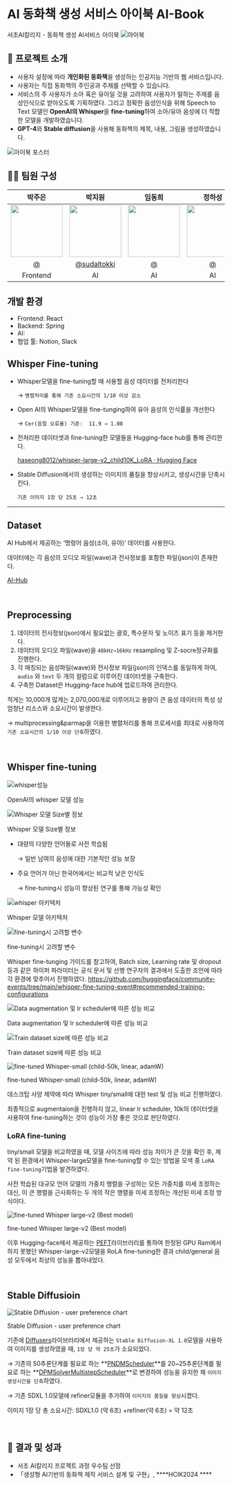 # AI 동화책 생성 서비스 아이북 AI-Book
서초AI칼리지 - 동화책 생성 AI서비스 아이북
![아이북]()

## 📖 프로젝트 소개

- 사용자 설정에 따라 **개인화된 동화책**을 생성하는 인공지능 기반의 웹 서비스입니다.
- 사용자는 직접 동화책의 주인공과 주제를 선택할 수 있습니다.
- 서비스의 주 사용자가 소아 혹은 유아일 것을 고려하여 사용자가 말하는 주제를 음성인식으로 받아오도록 기획하였다. 그리고 정확한 음성인식을 위해 Speech to Text 모델인 **OpenAI의 Whisper**을 **fine-tuning**하여 소아/유아 음성에 더 적합한 모델을 개발하였습니다.
- **GPT-4**와 **Stable diffusion**을 사용해 동화책의 제목, 내용, 그림을 생성하였습니다.

![아이북 포스터]()

## 🙋‍♂️ 팀원 구성
|박주은|박지원|임동희|정하성|
| :--------: | :--------: | :--------: | :--------: | 
|<img src="" width="120" height="120"/>|<img src="" width="120" height="120"/>|<img src="" width="120" height="120"/>|<img src="" width="120" height="120"/>|
|[@](https://github.com/)|[@sudaltokki](https://github.com/sudaltokki)|[@](https://github.com/)|[@](https://github.com/)|
|Frontend|AI|AI|AI|

## 개발 환경
- Frontend: React
- Backend: Spring
- AI: 
- 협업 툴: Notion, Slack

## Whisper Fine-tuning
- Whisper모델을 fine-tuning할 때 사용할 음성 데이터를 전처리한다
    
    → `병렬처리를 통해 기존 소요시간의 1/10 이상 감소`
    
- Open AI의 Whisper모델을 fine-tunging하여 유아 음성의 인식률을 개선한다
    
    → `Cer(음절 오류율) 기준:  11.9 → 1.08`
    
- 전처리한 데이터셋과 fine-tuning한 모델들을 Hugging-face hub를 통해 관리한다.
    
    [haseong8012/whisper-large-v2_child10K_LoRA · Hugging Face](https://huggingface.co/haseong8012/whisper-large-v2_child10K_LoRA)
    
- Stable Diffusion에서의 생성하는 이미지의 품질을 향상시키고, 생성시간을 단축시킨다.
    
    `기존 이미지 1장 당 25초 → 12초`
    

---

## Dataset

AI Hub에서 제공하는 ‘명령어 음성(소아, 유아)’ 데이터를 사용한다.

데이터에는 각 음성의 오디오 파일(wave)과 전사정보를 포함한 파일(json)이 존재한다.

[AI-Hub](https://www.aihub.or.kr/aihubdata/data/view.do?currMenu=115&topMenu=100&aihubDataSe=data&dataSetSn=95)

<br>

## Preprocessing

1. 데이터의 전사정보(json)에서 필요없는 괄호, 특수문자 및 노이즈 표기 등을 제거한다.
2. 데이터의 오디오 파일(wave)을 `48kHz→16kHz` resampling 및 Z-socre정규화를 진행한다.
3. 각 매칭되는 음성파일(wave)와 전사정보 파일(json)의 인덱스를 동일하게 하여, `audio` 와 `text` 두 개의 컬럼으로 이루어진 데이터셋을 구축한다.
4. 구축한 Dataset은 Hugging-face hub에 업로드하여 관리한다.

적게는 10,000개 많게는 2,070,000개로 이루어지고 용량이 큰 음성 데이터의 특성 상 엄청난 리소스와 소요시간이 발생한다.

→ multiprocessing&parmap을 이용한 병렬처리를 통해 프로세서를 최대로 사용하여 `기존 소요시간의 1/10 이상 단축`하였다.

<br>

## Whisper fine-tuning

![whisper성능](https://github.com/HaseongJung/AIBook/assets/107913513/2b744cd2-7dd5-4aef-841a-194bf289a827)

OpenAI의 whisper 모델 성능

![Whisper 모델 Size별 정보](https://github.com/HaseongJung/AIBook/assets/107913513/c802dc80-1ba8-4411-a5b0-d0627becd600)

Whisper 모델 Size별 정보

- 대량의 다양한 언어들로 사전 학습됨
    
    → 일반 남여의 음성에 대한 기본적인 성능 보장
    
- 주요 언어가 아닌 한국어에서는 비교적 낮은 인식도
    
    → fine-tuning시 성능이 향상된 연구를 통해 가능성 확인
    

![whisper 아키텍처](https://github.com/HaseongJung/AIBook/assets/107913513/c8cb4e4a-9e18-4752-b474-8e1c478db001)

Whisper 모델 아키텍처

![fine-tuning시 고려할 변수](https://github.com/HaseongJung/AIBook/assets/107913513/4f611314-335d-4735-838c-a4a99ec801ee)

fine-tuning시 고려할 변수

Whisper fine-tunging 가이드를 참고하여, Batch size, Learning rate 및 dropout 등과 같은 하이퍼 파라미터는 공식 문서 및 선행 연구자의 결과에서 도출한 조언에 따라 각 환경에 맞추어서 진행하였다. https://github.com/huggingface/community-events/tree/main/whisper-fine-tuning-event#recommended-training-configurations

![Data augmentation 및 lr scheduler에 따른 성능 비교](https://github.com/HaseongJung/AIBook/assets/107913513/4d4a9764-2c0e-414b-a62c-209f83029536)

Data augmentation 및 lr scheduler에 따른 성능 비교

![Train dataset size에 따른 성능 비교](https://github.com/HaseongJung/AIBook/assets/107913513/babcdefd-8a5a-415d-ab37-5aba3d1e6bb5)

Train dataset size에 따른 성능 비교

![fine-tuned Whisper-small (child-50k, linear, adamW)](https://github.com/HaseongJung/AIBook/assets/107913513/2688d21c-2371-44b2-82c6-931655ea61a3)

fine-tuned Whisper-small (child-50k, linear, adamW)

데스크탑 사양 제약에 따라 Whisper tiny/small에 대한 test 및 성능 비교 진행하였다.

최종적으로 augmentaion을 진행하지 않고, linear lr scheduler, 10k의 데이터셋을 사용하여 fine-tuning하는 것이 성능이 가장 좋은 것으로 판단하였다.

### LoRA fine-tuning

tiny/small 모델을 비교하였을 때, 모델 사이즈에 따라 성능 차이가 큰 것을 확인 후, 제약 된 환경에서 Whisper-large모델을 fine-tuning할 수 있는 방법을 모색 중 `LoRA fine-tuning`기법을 발견하였다.

사전 학습된 대규모 언어 모델의 가중치 행렬을 구성하는 모든 가중치를 미세 조정하는 대신, 이 큰 행렬을 근사화하는 두 개의 작은 행렬을 미세 조정하는 개선된 미세 조정 방식이다.

![fine-tuned Whisper large-v2 (Best model)](https://github.com/HaseongJung/AIBook/assets/107913513/c11b5dc9-7366-4941-b977-8d3067046e8d)  

fine-tuned Whisper large-v2 (Best model)

이후 Hugging-face에서 제공하는 [PEFT](https://github.com/huggingface/peft)라이브러리를 통하여 한정된 GPU Ram에서 하지 못했던 Whisper-large-v2모델을 RoLA fine-tuning한 결과 child/general 음성 모두에서 최상의 성능을 뽑아내었다.

<br>

## Stable Diffusioin

![Stable Diffusion - user preference chart](https://github.com/HaseongJung/AIBook/assets/107913513/d96faf51-2dd8-4989-8803-94fd781d93fa)

Stable Diffusion - user preference chart

기존에 [Diffusers](https://huggingface.co/stabilityai/stable-diffusion-xl-refiner-1.0)라이브러리에서 제공하는 `Stable Diffusion-XL 1.0`모델을 사용하여 이미지를 생성하였을 때, `1장 당 약 25초`가 소요되었다.

→ 기존의 50추론단계를 필요로 하는 **[PNDMScheduler](https://huggingface.co/docs/diffusers/v0.26.3/en/api/schedulers/pndm#diffusers.PNDMScheduler)**를 20~25추론단계를 필요로 하는 **[DPMSolverMultistepScheduler](https://huggingface.co/docs/diffusers/v0.26.3/en/api/schedulers/multistep_dpm_solver#diffusers.DPMSolverMultistepScheduler)**로 변경하여 성능을 유지한 채 `이미지 생성시간을 단축`하였다.

→ 기존 SDXL 1.0모델에 refiner모듈을 추가하여 `이미지의 품질을 향상`시켰다.

이미지 1장 당 총 소요시간: SDXL1.0 (약 6초) +refiner(약 6초) = 약 12초 

<br>

## 🎯 결과 및 성과

- 서초 AI칼리지 프로젝트 과정 우수팀 선정
- 「생성형 AI기반의 동화책 제작 서비스 설계 및 구현」, ****HCIK2024 ****
